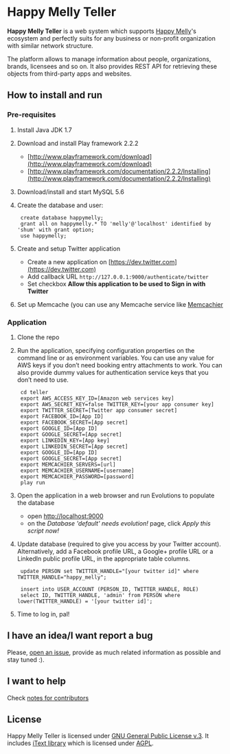# Happy Melly Teller

**Happy Melly Teller** is a web system which supports [Happy Melly](http://happymelly.com)'s
ecosystem and perfectly suits for any business or non-profit organization
with similar network structure.

The platform allows to manage information about people, organizations, brands,
licensees and so on. It also provides REST API for retrieving these objects
from third-party apps and websites.

## How to install and run

### Pre-requisites

1. Install Java JDK 1.7
2. Download and install Play framework 2.2.2
    * [http://www.playframework.com/download](http://www.playframework.com/download)
    * [http://www.playframework.com/documentation/2.2.2/Installing](http://www.playframework.com/documentation/2.2.2/Installing)
3. Download/install and start MySQL 5.6
4. Create the database and user:

        create database happymelly;
        grant all on happymelly.* TO 'melly'@'localhost' identified by 'shum' with grant option;
        use happymelly;

5. Create and setup Twitter application
    * Create a new application on [https://dev.twitter.com](https://dev.twitter.com)
    * Add callback URL `http://127.0.0.1:9000/authenticate/twitter`
    * Set checkbox **Allow this application to be used to Sign in with Twitter**

6. Set up Memcache (you can use any Memcache service like [Memcachier](http://memcachier.com)
### Application

1. Clone the repo
2. Run the application, specifying configuration properties on the command line or as environment variables. You can use
   any value for AWS keys if you don’t need booking entry attachments to work. You can also provide dummy values for
   authentication service keys that you don’t need to use.

        cd teller
        export AWS_ACCESS_KEY_ID=[Amazon web services key]
        export AWS_SECRET_KEY=false TWITTER_KEY=[your app consumer key]
        export TWITTER_SECRET=[Twitter app consumer secret]
        export FACEBOOK_ID=[App ID]
        export FACEBOOK_SECRET=[App secret]
        export GOOGLE_ID=[App ID]
        export GOOGLE_SECRET=[App secret]
        export LINKEDIN_KEY=[App key]
        export LINKEDIN_SECRET=[App secret]
        export GOOGLE_ID=[App ID]
        export GOOGLE_SECRET=[App secret]
        export MEMCACHIER_SERVERS=[url]
        export MEMCACHIER_USERNAME=[username]
        export MEMCACHIER_PASSWORD=[password]
        play run

3. Open the application in a web browser and run Evolutions to populate the database
    * open [http://localhost:9000](http://localhost:9000)
    * on the _Database 'default' needs evolution!_ page, click _Apply this script now!_
4. Update database (required to give you access by your Twitter account). Alternatively, add a Facebook profile URL, a
   Google+ profile URL or a LinkedIn public profile URL, in the appropriate table columns.

        update PERSON set TWITTER_HANDLE="[your twitter id]" where TWITTER_HANDLE="happy_melly";

        insert into USER_ACCOUNT (PERSON_ID, TWITTER_HANDLE, ROLE)
        select ID, TWITTER_HANDLE, 'admin' from PERSON where lower(TWITTER_HANDLE) = '[your twitter id]';

5. Time to log in, pal!

## I have an idea/I want report a bug

Please, [open an issue](https://github.com/HappyMelly/teller/issues), provide as
much related information as possible and stay tuned :).

## I want to help

Check [notes for contributors](https://github.com/HappyMelly/teller/blob/master/CONTRIBUTING.md)

## License

Happy Melly Teller is licensed under [GNU General Public License v.3](http://www.gnu.org/copyleft/gpl.html).
It includes [iText library](http://itextpdf.com) which is licensed under [AGPL](http://www.gnu.org/licenses/agpl-3.0.html).